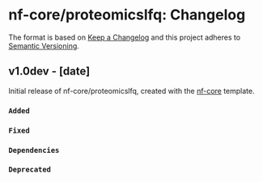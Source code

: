 # nf-core/proteomicslfq: Changelog

The format is based on [Keep a Changelog](http://keepachangelog.com/en/1.0.0/)
and this project adheres to [Semantic Versioning](http://semver.org/spec/v2.0.0.html).

## v1.0dev - [date]

Initial release of nf-core/proteomicslfq, created with the [nf-core](http://nf-co.re/) template.

### `Added`

### `Fixed`

### `Dependencies`

### `Deprecated`
